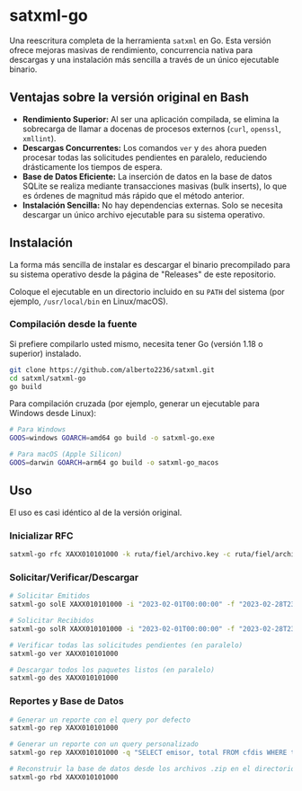 # satxml-go

Una reescritura completa de la herramienta `satxml` en Go. Esta versión ofrece mejoras masivas de rendimiento, concurrencia nativa para descargas y una instalación más sencilla a través de un único ejecutable binario.

## Ventajas sobre la versión original en Bash

*   **Rendimiento Superior:** Al ser una aplicación compilada, se elimina la sobrecarga de llamar a docenas de procesos externos (`curl`, `openssl`, `xmllint`).
*   **Descargas Concurrentes:** Los comandos `ver` y `des` ahora pueden procesar todas las solicitudes pendientes en paralelo, reduciendo drásticamente los tiempos de espera.
*   **Base de Datos Eficiente:** La inserción de datos en la base de datos SQLite se realiza mediante transacciones masivas (bulk inserts), lo que es órdenes de magnitud más rápido que el método anterior.
*   **Instalación Sencilla:** No hay dependencias externas. Solo se necesita descargar un único archivo ejecutable para su sistema operativo.

## Instalación

La forma más sencilla de instalar es descargar el binario precompilado para su sistema operativo desde la página de "Releases" de este repositorio.

Coloque el ejecutable en un directorio incluido en su `PATH` del sistema (por ejemplo, `/usr/local/bin` en Linux/macOS).

### Compilación desde la fuente

Si prefiere compilarlo usted mismo, necesita tener Go (versión 1.18 o superior) instalado.

```bash
git clone https://github.com/alberto2236/satxml.git
cd satxml/satxml-go
go build
```

Para compilación cruzada (por ejemplo, generar un ejecutable para Windows desde Linux):

```bash
# Para Windows
GOOS=windows GOARCH=amd64 go build -o satxml-go.exe

# Para macOS (Apple Silicon)
GOOS=darwin GOARCH=arm64 go build -o satxml-go_macos
```

## Uso

El uso es casi idéntico al de la versión original.

### Inicializar RFC
```bash
satxml-go rfc XAXX010101000 -k ruta/fiel/archivo.key -c ruta/fiel/archivo.cer -p fielpass
```

### Solicitar/Verificar/Descargar
```bash
# Solicitar Emitidos
satxml-go solE XAXX010101000 -i "2023-02-01T00:00:00" -f "2023-02-28T23:59:59"

# Solicitar Recibidos
satxml-go solR XAXX010101000 -i "2023-02-01T00:00:00" -f "2023-02-28T23:59:59"

# Verificar todas las solicitudes pendientes (en paralelo)
satxml-go ver XAXX010101000

# Descargar todos los paquetes listos (en paralelo)
satxml-go des XAXX010101000
```

### Reportes y Base de Datos
```bash
# Generar un reporte con el query por defecto
satxml-go rep XAXX010101000

# Generar un reporte con un query personalizado
satxml-go rep XAXX010101000 -q "SELECT emisor, total FROM cfdis WHERE tipo='I' LIMIT 10"

# Reconstruir la base de datos desde los archivos .zip en el directorio actual
satxml-go rbd XAXX010101000
```
